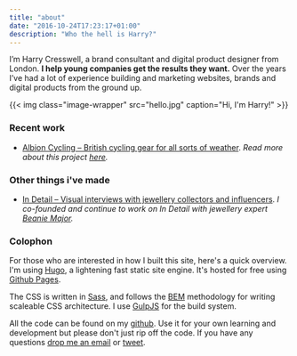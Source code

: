 ```yaml
---
title: "about"
date: "2016-10-24T17:23:17+01:00"
description: "Who the hell is Harry?"
---
```


I’m Harry Cresswell, a brand consultant and digital product designer from London. **I help young companies get the results they want.** Over the years I’ve had a lot of experience building and marketing websites, brands and digital products from the ground up.

{{< img class="image-wrapper" src="hello.jpg" caption="Hi, I'm Harry!" >}}


### Recent work
- [Albion Cycling – British cycling gear for all sorts of weather](http://www.albioncycling.com/). *Read more about this project [here](Http://www.com).*


### Other things i've made

- [In Detail – Visual interviews with jewellery collectors and influencers](https://indtl.com/). *I co-founded and continue to work on In Detail with jewellery expert [Beanie Major](http://www.pushpr.co.uk/2015/12/16/interview-meet-beanie-major-founder-of-in-detail/).*

### Colophon

For those who are interested in how I built this site, here's a quick overview. I'm using [Hugo](https://gohugo.io/), a lightening fast static site engine. It's hosted for free using [Github Pages](https://pages.github.com/).

The CSS is written in [Sass](http://sass-lang.com/), and follows the [BEM](https://css-tricks.com/bem-101/) methodology for writing scaleable CSS architecture. I use [GulpJS](http://gulpjs.com/) for the build system.

All the code can be found on my [github](https://github.com/harrycresswell/hc). Use it for your own learning and development but please don't just rip off the code. If you have any questions [drop me an email](mailto:studio@harrycresswell.com) or [tweet](https://twitter.com/harrycresswell).
